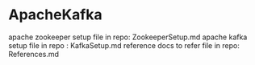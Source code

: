 # ApacheKafka
apache zookeeper setup file in repo: ZookeeperSetup.md
apache kafka setup file in repo : KafkaSetup.md
reference docs to refer file in repo: References.md


